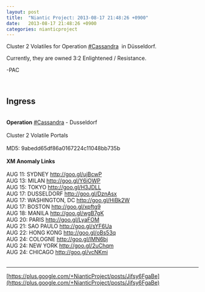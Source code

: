 ```yaml
---
layout: post
title:  "Niantic Project: 2013-08-17 21:48:26 +0900"
date:   2013-08-17 21:48:26 +0900
categories: nianticproject
---
```

Cluster 2 Volatiles for Operation  [#Cassandra](https://plus.google.com/s/%23Cassandra "")  in Düsseldorf.

Currently, they are owned 3:2 Enlightened / Resistance.

-PAC<div class="shared"><br /><h2>Ingress</h2><br /><b>Operation</b> <a rel="nofollow" class="ot-hashtag" href="https://plus.google.com/s/%23Cassandra">#Cassandra</a> - Dusseldorf<br /><br />Cluster 2 Volatile Portals<br /><br />MD5: 9abedd65df86a0167224c11048bb735b<br /><br /><b>XM Anomaly Links</b><br /><br />AUG 11: SYDNEY <a href="http://goo.gl/ujBcwP" class="ot-anchor">http://goo.gl/ujBcwP</a> <br />AUG 13: MILAN <a href="http://goo.gl/Y6iOWP" class="ot-anchor">http://goo.gl/Y6iOWP</a><br />AUG 15: TOKYO <a href="http://goo.gl/H3JDLL" class="ot-anchor">http://goo.gl/H3JDLL</a> <br />AUG 17: DUSSELDORF <a href="http://goo.gl/DznAsx" class="ot-anchor">http://goo.gl/DznAsx</a> <br />AUG 17: WASHINGTON, DC <a href="http://goo.gl/HiBk2W" class="ot-anchor">http://goo.gl/HiBk2W</a> <br />AUG 17: BOSTON <a href="http://goo.gl/xpftg9" class="ot-anchor">http://goo.gl/xpftg9</a> <br />AUG 18: MANILA <a href="http://goo.gl/wgB7gK" class="ot-anchor">http://goo.gl/wgB7gK</a> <br />AUG 20: PARIS <a href="http://goo.gl/LyaFOM" class="ot-anchor">http://goo.gl/LyaFOM</a> <br />AUG 21: SAO PAULO <a href="http://goo.gl/sYF6Ua" class="ot-anchor">http://goo.gl/sYF6Ua</a> <br />AUG 22: HONG KONG <a href="http://goo.gl/oBs53q" class="ot-anchor">http://goo.gl/oBs53q</a> <br />AUG 24: COLOGNE <a href="http://goo.gl/lMN6bj" class="ot-anchor">http://goo.gl/lMN6bj</a> <br />AUG 24: NEW YORK <a href="http://goo.gl/2uChqm" class="ot-anchor">http://goo.gl/2uChqm</a> <br />AUG 24: CHICAGO <a href="http://goo.gl/vcNKmi" class="ot-anchor">http://goo.gl/vcNKmi</a> <br /><br /></div>
- - -
[https://plus.google.com/+NianticProject/posts/Jifsy6FgaBe](https://plus.google.com/+NianticProject/posts/Jifsy6FgaBe)

